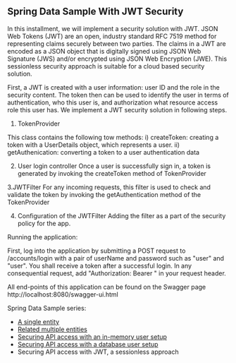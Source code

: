 ## Spring Data Sample With JWT Security

In this installment, we will implement a security solution with JWT. JSON Web Tokens (JWT) are an open, industry standard RFC 7519 method for representing claims securely between two parties. The claims in a JWT are encoded as a JSON object that is digitally signed using JSON Web Signature (JWS) and/or encrypted using JSON Web Encryption (JWE). This sessionless security approach is suitable for a cloud based security solution.

First,  a JWT is created with a user information: user ID and the role in the security content. The token then can be used to identify the user in terms of authentication, who this user is, and authorization what resource access role this user has. We implement a JWT security solution in following steps.

1. TokenProvider

This class contains the following tow methods:
i) createToken: creating a token with a UserDetails object, which represents a user.
ii) getAuthenication: converting a token to a user authentication data

2. User login controller
Once a user is successfully sign in, a token is generated by invoking the createToken method of TokenProvider

3.JWTFilter
For any incoming requests, this filter is used to check and validate the token by invoking the getAuthentication method of the TokenProvider

4. Configuration of the JWTFilter
Adding the filter as a part of the security policy for the app.

Running the application:

First, log into the application by submitting a POST request to /accounts/login with a pair of userName and password such as "user" and "user". You shall receive a token after a successful login. In any consequential request, add "Authorization: Bearer <token>" in your request header.
   
All end-points of this application can be found on the Swagger page http://localhost:8080/swagger-ui.html

Spring Data Sample series:

 * [A single entity](https://github.com/vw98075/spring-data-sample)
 * [Related multiple entities](https://github.com/vw98075/spring-data-sample2) 
 * [Securing API access with an in-memory user setup](https://github.com/vw98075/spring-data-sample-security)
 * [Securing API access with a database user setup](https://github.com/vw98075/spring-data-sample-security-db-user)
 * Securing API access with JWT, a sessionless approach